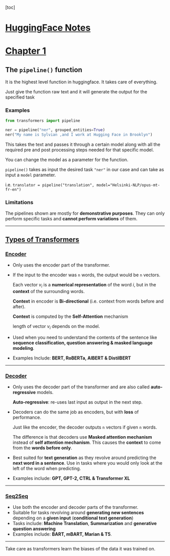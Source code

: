 [toc]

# <u>**HuggingFace Notes**</u>

# <u>**Chapter 1**</u>

## The `pipeline()` function

It is the highest level function in huggingface. It takes care of everything.

Just give the function raw text and it will generate the output for the specified task

### Examples

```python
from transformers import pipeline

ner = pipeline("ner", grouped_entities=True)
ner("My name is Sylvian ,and I work at Hugging Face in Brooklyn")
```

This takes the text and passes it through a certain model along with all the required pre and post processing steps needed for that specific model.

You can change the model as a parameter for the function. 

`pipeline()` takes as input the desired task `"ner"` in our case and can take as input a `model` parameter.

i.e. `translator = pipeline("translation", model="Helsinki-NLP/opus-mt-fr-en")`

### Limitations

The pipelines shown are mostly for **demonstrative purposes**. They can only perform specific tasks and **cannot perform variations** of them.

****

## <u>Types of Transformers</u>

### **<u>Encoder</u>**

- Only uses the encoder part of the transformer.

- If the input to the encoder was `n` words, the output would be `n` vectors.

  Each vector  $v_i$ is a **numerical representation** of the word $i$, but in the **context** of the surrounding words.

  **Context** in encoder is **Bi-directional** (i.e. context from words before and after).

  **Context** is computed by the **Self-Attention** mechanism

  length of vector $v_i$  depends on the model.

- Used when you need to understand the contents of the sentence like **sequence classification, question answering & masked language modeling**.

- Examples Include: **BERT, RoBERTa, AlBERT & DistilBERT**

****

### **<u>Decoder</u>**

- Only uses the decoder part of the transformer and are also called **auto-regressive** models.

  **Auto-regressive**: re-uses last input as output in the next step.

- Decoders can do the same job as encoders, but with **loss** of performance.

  Just like the encoder, the decoder outputs `n` vectors if given `n` words.

  The difference is that decoders use **Masked attention mechanism** instead of **self attention mechanism**. This causes the **context** to come from the **words before only**.

- Best suited for **text generation** as they revolve around predicting the **next word in a sentence**. Use in tasks where you would only look at the left of the word when predicting.

- Examples include: **GPT, GPT-2, CTRL & Transformer XL**

****

### **<u>Seq2Seq</u>**

- Use both the encoder and decoder parts of the transformer.
- Suitable for tasks revolving around **generating new sentences** depending on a **given input** (**conditional text generation**)
- Tasks include: **Machine Translation**, **Summarization** and **generative question answering**
- Examples include: **BART, mBART, Marian & T5**.

****

Take care as transformers learn the biases of the data it was trained on.

> 
